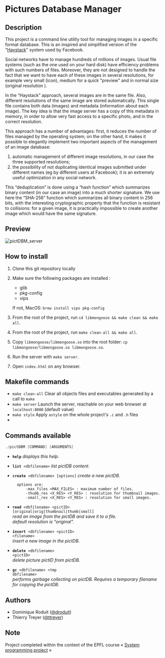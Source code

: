 # Pictures Database Manager

## Description
This project is a command line utility tool for managing images in a specific format database. This is an inspired and simplified version of the "<a href="https://www.usenix.org/event/osdi10/tech/full_papers/Beaver.pdf">Haystack</a>" system used by Facebook.

Social networks have to manage hundreds of millions of images. Usual file systems (such as the one used on your hard disk) have efficiency problems with such numbers of files. Moreover, they are not designed to handle the fact that we want to have each of these images in several resolutions, for example very small (icon), medium for a quick "preview" and in normal size (original resolution ).

In the “Haystack” approach, several images are in the same file. Also, different resolutions of the same image are stored automatically. This single file contains both data (images) and metadata
(information about each image). The key idea is that the image server has a copy of this metadata in memory, in order to allow very fast access to a specific photo, and in the correct resolution.

This approach has a number of advantages: first, it reduces the number of files managed by the operating system; on the other hand, it makes it possible to elegantly implement two important aspects of the management of an image database:
<ol><li>automatic management of different image resolutions, in our case the three supported resolutions;</li>
<li>the possibility of not duplicating identical images submitted under different names (eg by different users at Facebook); it is an extremely useful optimization in any social network.</li></ol>

This “deduplication” is done using a “hash function” which summarizes binary content (in our case an image) into a much shorter signature. We use here the “SHA-256” function which summarizes all binary content in 256 bits, with the interesting cryptographic property that the function is resistant to collisions: for a given image, it is practically impossible to create another image which would have the same signature.

## Preview
![pictDBM_server](https://user-images.githubusercontent.com/9269271/210625164-04890801-e3f2-4515-b4fe-b74d411e29ca.png)

## How to install

1. Clone this git repository locally
2. Make sure the following packages are installed :
    - glib
    - pkg-config
    - vips
    
    If not, MacOS: `brew install vips pkg-config`

3. From the root of the project, run `cd libmongoose && make clean && make all`.
4. From the root of the project, run `make clean-all && make all`.
5. Copy `libmongoose/libmongoose.so` into the root folder: `cp libmongoose/libmongoose.so libmongoose.so`.
6. Run the server with `make server`.
7. Open `index.html` on any browser. 

## Makefile commands

* `make clean-all` Clear all objects files and executables generated by a call to `make`
* `make server` Launch the server, reachable on your web browser at `localhost:8000` (default value)
* `make style` Apply `astyle` on the whole project's `.c` and `.h` files
* 
## Commands available
```java
./pictDBM [COMMAND] [ARGUMENTS]
```
* <code>**help**</code>
<i>displays this help.</i>

* <code>**list** &lt;dbfilename&gt;</code>
<i>list pictDB content.</i>

* <code>**create** &lt;dbfilename&gt; [options]</code>
	<i>create a new pictDB</i>.<br>
	
		options are: 
			-max_files <MAX_FILES> : maximum number of files.
			-thumb_res <X_RES> <Y_RES> : resolution for thumbnail images.
			-small_res <X_RES> <Y_RES> : resolution for small images.


* <code>**read** &lt;dbfilename&gt; &lt;pictID&gt; [original|orig|thumbnail|thumb|small]</code><br>
	<i>read an image from the pictDB and save it to a file.<br>
	default resolution is "original".</i>

* <code>**insert** &lt;dbfilename&gt; &lt;pictID&gt; &lt;filename&gt;</code><br>
	<i>insert a new image in the pictDB.</i>

* <code>**delete** &lt;dbfilename&gt; &lt;pictID&gt;</code><br>
<i>delete picture pictID from pictDB.</i>

* <code>**gc** &lt;dbfilename&gt; &lt;tmp dbfilename&gt;</code><br>
<i>performs garbage collecting on pictDB. Requires a temporary filename for copying the pictDB.</i>

## Authors

- Dominique Roduit ([@droduit](https://github.com/droduit))
- Thierry Treyer ([@ttreyer](https://github.com/ttreyer))

## Note

Project completed within the context of the EPFL course « [System programming project](https://edu.epfl.ch/coursebook/en/system-programming-project-CS-212) »